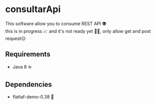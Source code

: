 # consultarApi

This software allow you to consume REST API 👽 </br>
this is in progress 📈 and it's not ready yet 🏃‍♂️, only allow get and post request😑

## Requirements
- Java 8 ☕

## Dependencies
- flatlaf-demo-0.38 📖
